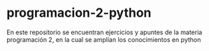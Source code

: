 # programacion-2-python
En este repositorio se encuentran ejercicios y apuntes de la materia programación 2, en la cual se amplían los conocimientos en python
